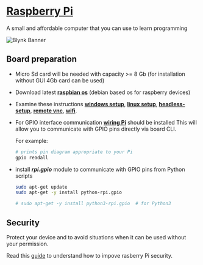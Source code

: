 # [Raspberry Pi][raspberry]
A small and affordable computer that you can use to learn programming

![Blynk Banner][raspberry-banner]

## Board preparation

 - Micro Sd card will be needed with capacity >= 8 Gb (for installation without GUI 4Gb card can be used)  
 - Download latest **[raspbian os][raspbian]** (debian based os for raspberry devices)
 - Examine these instructions **[windows setup][install-windows]**, **[linux setup][install-linux]**,
   **[headless-setup][install-headless]**, **[remote vnc][install-vnc]**, **[wifi][install-wifi]**.
 
 - For GPIO interface communication **[wiring Pi][wiring-pi]** should be installed
   This will allow you to communicate with GPIO pins directly via board CLI.
    
   For example:
   ```bash
   # prints pin diagram appropriate to your Pi
   gpio readall    
   ```
 - install ***rpi.gpio*** module to communicate with GPIO pins from Python scripts
   ```bash
   sudo apt-get update
   sudo apt-get -y install python-rpi.gpio
   
   # sudo apt-get -y install python3-rpi.gpio  # for Python3
   ```      
## Security

Protect your device and to avoid situations when it can be used without your permission.

Read this [guide][raspberry-security] to understand how to impove rasberry Pi security.
 



  [raspberry]: https://www.raspberrypi.org/
  [raspberry-banner]: https://www.raspberrypi.org/app/uploads/2018/03/770A5842-1612x1080.jpg
  [raspbian]: https://www.raspberrypi.org/downloads/raspbian/
  [install-windows]: https://howtoraspberrypi.com/create-raspbian-sd-card-raspberry-pi-windows/
  [install-headless]: https://howtoraspberrypi.com/how-to-raspberry-pi-headless-setup/
  [install-linux]: https://howtoraspberrypi.com/create-sd-card-raspberry-pi-command-line-linux/
  [install-vnc]:https://howtoraspberrypi.com/raspberry-pi-vnc/
  [install-wifi]: https://howtoraspberrypi.com/connect-wifi-raspberry-pi-3-others/
  [wiring-pi]: http://wiringpi.com/download-and-install/
  [raspberry-security]: https://www.raspberrypi.org/documentation/configuration/security.md